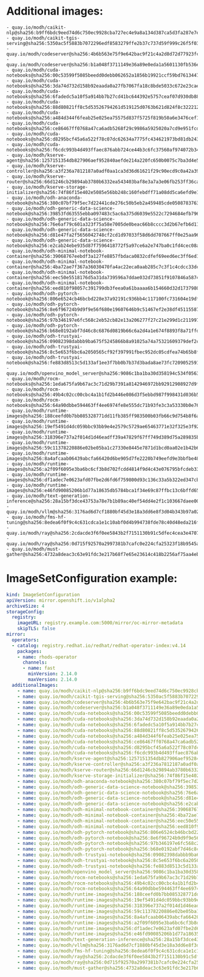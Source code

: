 # Additional images:
    - quay.io/modh/caikit-nlp@sha256:b9ff6bdc9eed74d6c750ec9928cba727ec4e9a8a134d387ca5d3fa287e7e389b
    - quay.io/modh/caikit-tgis-serving@sha256:5350ac5f5883b7072296edf8583279ffe2b37c737d59f999c26f5f03bb7889bf
    - quay.io/modh/codeserver@sha256:4b6b563e75f9e642bac9f21c4a2d8d72d77923fc391dd5dc985d4489c7258ef5
    - quay.io/modh/codeserver@sha256:b1a048f3711149e36a89e0eda1a5601130fb536ecc0aabae42ab6e4d26977354
    - quay.io/modh/cuda-notebooks@sha256:00c53599f5085beedd0debb062652a1856b19921ccf59bd76134471d24c3fa7d
    - quay.io/modh/cuda-notebooks@sha256:3da74d732d158b92eaada0a27fb7067fa18c8bde5033c672e23caed0f21d6481
    - quay.io/modh/cuda-notebooks@sha256:6fadedc5a10f5a914bb7b27cd41bc644392e5757ceaf07d930db884112054265
    - quay.io/modh/cuda-notebooks@sha256:88d80821ff8c5d53526794261d519125d0763b621d824f8c3222127dab7b6cc8
    - quay.io/modh/cuda-notebooks@sha256:a484d344f6feab25e025ea75575d837f5725f819b50a6e3476cef1f9925c07a5
    - quay.io/modh/cuda-notebooks@sha256:ce86467ff0768a47ca6adb5268f29c9986a5925020a7cd9e951fcd6347c977ad
    - quay.io/modh/cuda-notebooks@sha256:d8295bcf45a6a522f78c07dc62634a7775fc434621973bd81db243a5a63a1ffa
    - quay.io/modh/cuda-notebooks@sha256:f6cdc993b4d493ffaec876abb724ce44b3c6fc37560af974072b346e45ac1a3b
    - quay.io/modh/kserve-agent@sha256:1257151354db827906aef952840aefde214a220fc650b0075c7ba3d4e598010f
    - quay.io/modh/kserve-controller@sha256:a3f236a7812187a0adf0aa1ca3d36d61621f29c90ecd9c0a42a39e32de23be57
    - quay.io/modh/kserve-router@sha256:66d1246cb29894ab3780b6332ea543403baf8e3a7a3e06fb253ff36ca222ba3b
    - quay.io/modh/kserve-storage-initializer@sha256:74f86f15e402e5085e56bb248c160febdff71a08dd5ca6efd9e1da5ec058a1f6
    - quay.io/modh/odh-anaconda-notebook@sha256:380c07bf79f5ec7d22441cde276c50b5eb2a459485cde05087837639a566ae3d
    - quay.io/modh/odh-generic-data-science-notebook@sha256:39853fd63555ebba097483c5ac6a375d6039e5522c7294684efb7966ba4bc693
    - quay.io/modh/odh-generic-data-science-notebook@sha256:76e6af79c601a323f75a58e7005de0beac66b8cccc3d2b67efb6d11d85f0cfa1
    - quay.io/modh/odh-generic-data-science-notebook@sha256:d81e47fa2f5656042748cf2cd1d97033f58d6dd707667ff0e25aa969959e56a7
    - quay.io/modh/odh-generic-data-science-notebook@sha256:e2cab24ebe935d87f7596418772f5a97ce6a2e747ba0c1fd4cec08a728e99403
    - quay.io/modh/odh-minimal-notebook-container@sha256:39068767eebdf3a127fe8857fbdaca0832cdfef69eed6ec3ff6ed1858029420f
    - quay.io/modh/odh-minimal-notebook-container@sha256:4ba72ae7f367a36030470fa4ac22eca0aab285c7c3f1c4cdcc33dc07aa522143
    - quay.io/modh/odh-minimal-notebook-container@sha256:eec50e5518176d5a31da739596a7ddae032d73851f9107846a587442ebd10a82
    - quay.io/modh/odh-minimal-notebook-container@sha256:eed810f98057c391799db3feea0a61baaaa6b154660d32d1737980020e335dc3
    - quay.io/modh/odh-pytorch-notebook@sha256:806e6524cb46bcbd228e37a92191c936bb4c117100fc731604e19df80286b19d
    - quay.io/modh/odh-pytorch-notebook@sha256:8e6f96724b9d9f9e56f680e19607646b9c51467ef2e38df451155877326ecce9
    - quay.io/modh/odh-pytorch-notebook@sha256:97b346197e6fc568c2eb52cb82e13a206277f27c21e299d1c211997f140f638b
    - quay.io/modh/odh-pytorch-notebook@sha256:b68e0192abf7d46c8c6876d0819b66c6a2d4a1e674f8893f8a71ffdcba96866c
    - quay.io/modh/odh-trustyai-notebook@sha256:09082398dabbb9ba675f5245866b8a91025a74a75321609379def2c3007baaf7
    - quay.io/modh/odh-trustyai-notebook@sha256:8c5e653f6bc6a2050565cf92f397991fbec952dc05cdfea74b65b8fd3047c9d4
    - quay.io/modh/odh-trustyai-notebook@sha256:fe883d8513c5d133af1ee3f7bb0b7b37d3bada8ae73fc7209052591d4be681c0
    - quay.io/modh/openvino_model_server@sha256:9086c1ba1ba30d358194c534f0563923aab02d03954e43e9f3647136b44a5daf
    - quay.io/modh/rocm-notebooks@sha256:1eda675fa9b67ac3c71d29b7391a8142946972bb92912908927d9fa5bf7ef4aa
    - quay.io/modh/rocm-notebooks@sha256:49b4c02cc00cbc4a1b1fd2b446e086d3f5ebbd987f998431d036b5c7208cab06
    - quay.io/modh/rocm-notebooks@sha256:64a90dbbe594463ff4ee6974fe8e555dc71b93fe3c3a53330b0e760784b717c0
    - quay.io/modh/runtime-images@sha256:188ceefd0b7bb085328771dd11fb385ff983500b03fb66c9d754b8f6a4d9050a
    - quay.io/modh/runtime-images@sha256:19ef5491d4dc059bbc93bb9e4e2579c5729ae65463771e32f325e3f925ac8363
    - quay.io/modh/runtime-images@sha256:318396e737a2f014d1d46eadff39a47829f67ff749d389d75a289835bfa86c98
    - quay.io/modh/runtime-images@sha256:59c11378220886e02be05ba1c27330e8445e7871d1bcd0aa02e1b42b648381c1
    - quay.io/modh/runtime-images@sha256:8a4afcaab06439abcfa66420d6be905d7fe2220b749eefd9e3bbfbe4884e9d1e
    - quay.io/modh/runtime-images@sha256:a2f09f6095e3ba6bc6cf3b8d702fcdd4814f9d4c43e076795bfcdeb334ef9978
    - quay.io/modh/runtime-images@sha256:df1adec7e0623afd07fbe2d6fd6f759800d93c136c33a5b322ed347cbbbd70aa
    - quay.io/modh/runtime-images@sha256:e46fd90085206b1d77a18635db5784bca1f34e69c87ffbc13c6bffd65fd3c9d5
    - quay.io/modh/text-generation-inference@sha256:28a15bf3dce43753a78e7b1b89ac40ef54dd4e2f1c103667daee009725cc2562
    - quay.io/modh/vllm@sha256:3176ad6d7cf1880bf45d3e18a3dd6e8f3d04b343b97a0291e65640fff86bf4bb
    - quay.io/modh/fms-hf-tuning@sha256:8edea6f0f9c4c631cdca1e1c10abf0d4b994738fde78c40d48eda216fdd382f5
    - quay.io/modh/ray@sha256:2cdacde3f6f0ee5843b2f7151130b91c5dfec4cea3e470720722c2fdb0779495
    - quay.io/modh/ray@sha256:0d715f92570a2997381b7cafc0e224cfa25323f18b9545acfd23bc2b71576d06
    - quay.io/modh/must-gather@sha256:4732a8deac3c63e91fdc3e217b68f7e65e23614c418b2256af75aa4eb55c6e0e




# ImageSetConfiguration example:
```yaml
kind: ImageSetConfiguration
apiVersion: mirror.openshift.io/v1alpha2
archiveSize: 4
storageConfig:
  registry: 
    imageURL: registry.example.com:5000/mirror/oc-mirror-metadata
    skipTLS: false                       
mirror:
  operators:
  - catalog: registry.redhat.io/redhat/redhat-operator-index:v4.14
    packages:
    - name: rhods-operator
      channels:
      - name: fast
        minVersion: 2.14.0
        maxVersion: 2.14.0
  additionalImages:   
    - name: quay.io/modh/caikit-nlp@sha256:b9ff6bdc9eed74d6c750ec9928cba727ec4e9a8a134d387ca5d3fa287e7e389b
    - name: quay.io/modh/caikit-tgis-serving@sha256:5350ac5f5883b7072296edf8583279ffe2b37c737d59f999c26f5f03bb7889bf
    - name: quay.io/modh/codeserver@sha256:4b6b563e75f9e642bac9f21c4a2d8d72d77923fc391dd5dc985d4489c7258ef5
    - name: quay.io/modh/codeserver@sha256:b1a048f3711149e36a89e0eda1a5601130fb536ecc0aabae42ab6e4d26977354
    - name: quay.io/modh/cuda-notebooks@sha256:00c53599f5085beedd0debb062652a1856b19921ccf59bd76134471d24c3fa7d
    - name: quay.io/modh/cuda-notebooks@sha256:3da74d732d158b92eaada0a27fb7067fa18c8bde5033c672e23caed0f21d6481
    - name: quay.io/modh/cuda-notebooks@sha256:6fadedc5a10f5a914bb7b27cd41bc644392e5757ceaf07d930db884112054265
    - name: quay.io/modh/cuda-notebooks@sha256:88d80821ff8c5d53526794261d519125d0763b621d824f8c3222127dab7b6cc8
    - name: quay.io/modh/cuda-notebooks@sha256:a484d344f6feab25e025ea75575d837f5725f819b50a6e3476cef1f9925c07a5
    - name: quay.io/modh/cuda-notebooks@sha256:ce86467ff0768a47ca6adb5268f29c9986a5925020a7cd9e951fcd6347c977ad
    - name: quay.io/modh/cuda-notebooks@sha256:d8295bcf45a6a522f78c07dc62634a7775fc434621973bd81db243a5a63a1ffa
    - name: quay.io/modh/cuda-notebooks@sha256:f6cdc993b4d493ffaec876abb724ce44b3c6fc37560af974072b346e45ac1a3b
    - name: quay.io/modh/kserve-agent@sha256:1257151354db827906aef952840aefde214a220fc650b0075c7ba3d4e598010f
    - name: quay.io/modh/kserve-controller@sha256:a3f236a7812187a0adf0aa1ca3d36d61621f29c90ecd9c0a42a39e32de23be57
    - name: quay.io/modh/kserve-router@sha256:66d1246cb29894ab3780b6332ea543403baf8e3a7a3e06fb253ff36ca222ba3b
    - name: quay.io/modh/kserve-storage-initializer@sha256:74f86f15e402e5085e56bb248c160febdff71a08dd5ca6efd9e1da5ec058a1f6
    - name: quay.io/modh/odh-anaconda-notebook@sha256:380c07bf79f5ec7d22441cde276c50b5eb2a459485cde05087837639a566ae3d
    - name: quay.io/modh/odh-generic-data-science-notebook@sha256:39853fd63555ebba097483c5ac6a375d6039e5522c7294684efb7966ba4bc693
    - name: quay.io/modh/odh-generic-data-science-notebook@sha256:76e6af79c601a323f75a58e7005de0beac66b8cccc3d2b67efb6d11d85f0cfa1
    - name: quay.io/modh/odh-generic-data-science-notebook@sha256:d81e47fa2f5656042748cf2cd1d97033f58d6dd707667ff0e25aa969959e56a7
    - name: quay.io/modh/odh-generic-data-science-notebook@sha256:e2cab24ebe935d87f7596418772f5a97ce6a2e747ba0c1fd4cec08a728e99403
    - name: quay.io/modh/odh-minimal-notebook-container@sha256:39068767eebdf3a127fe8857fbdaca0832cdfef69eed6ec3ff6ed1858029420f
    - name: quay.io/modh/odh-minimal-notebook-container@sha256:4ba72ae7f367a36030470fa4ac22eca0aab285c7c3f1c4cdcc33dc07aa522143
    - name: quay.io/modh/odh-minimal-notebook-container@sha256:eec50e5518176d5a31da739596a7ddae032d73851f9107846a587442ebd10a82
    - name: quay.io/modh/odh-minimal-notebook-container@sha256:eed810f98057c391799db3feea0a61baaaa6b154660d32d1737980020e335dc3
    - name: quay.io/modh/odh-pytorch-notebook@sha256:806e6524cb46bcbd228e37a92191c936bb4c117100fc731604e19df80286b19d
    - name: quay.io/modh/odh-pytorch-notebook@sha256:8e6f96724b9d9f9e56f680e19607646b9c51467ef2e38df451155877326ecce9
    - name: quay.io/modh/odh-pytorch-notebook@sha256:97b346197e6fc568c2eb52cb82e13a206277f27c21e299d1c211997f140f638b
    - name: quay.io/modh/odh-pytorch-notebook@sha256:b68e0192abf7d46c8c6876d0819b66c6a2d4a1e674f8893f8a71ffdcba96866c
    - name: quay.io/modh/odh-trustyai-notebook@sha256:09082398dabbb9ba675f5245866b8a91025a74a75321609379def2c3007baaf7
    - name: quay.io/modh/odh-trustyai-notebook@sha256:8c5e653f6bc6a2050565cf92f397991fbec952dc05cdfea74b65b8fd3047c9d4
    - name: quay.io/modh/odh-trustyai-notebook@sha256:fe883d8513c5d133af1ee3f7bb0b7b37d3bada8ae73fc7209052591d4be681c0
    - name: quay.io/modh/openvino_model_server@sha256:9086c1ba1ba30d358194c534f0563923aab02d03954e43e9f3647136b44a5daf
    - name: quay.io/modh/rocm-notebooks@sha256:1eda675fa9b67ac3c71d29b7391a8142946972bb92912908927d9fa5bf7ef4aa
    - name: quay.io/modh/rocm-notebooks@sha256:49b4c02cc00cbc4a1b1fd2b446e086d3f5ebbd987f998431d036b5c7208cab06
    - name: quay.io/modh/rocm-notebooks@sha256:64a90dbbe594463ff4ee6974fe8e555dc71b93fe3c3a53330b0e760784b717c0
    - name: quay.io/modh/runtime-images@sha256:188ceefd0b7bb085328771dd11fb385ff983500b03fb66c9d754b8f6a4d9050a
    - name: quay.io/modh/runtime-images@sha256:19ef5491d4dc059bbc93bb9e4e2579c5729ae65463771e32f325e3f925ac8363
    - name: quay.io/modh/runtime-images@sha256:318396e737a2f014d1d46eadff39a47829f67ff749d389d75a289835bfa86c98
    - name: quay.io/modh/runtime-images@sha256:59c11378220886e02be05ba1c27330e8445e7871d1bcd0aa02e1b42b648381c1
    - name: quay.io/modh/runtime-images@sha256:8a4afcaab06439abcfa66420d6be905d7fe2220b749eefd9e3bbfbe4884e9d1e
    - name: quay.io/modh/runtime-images@sha256:a2f09f6095e3ba6bc6cf3b8d702fcdd4814f9d4c43e076795bfcdeb334ef9978
    - name: quay.io/modh/runtime-images@sha256:df1adec7e0623afd07fbe2d6fd6f759800d93c136c33a5b322ed347cbbbd70aa
    - name: quay.io/modh/runtime-images@sha256:e46fd90085206b1d77a18635db5784bca1f34e69c87ffbc13c6bffd65fd3c9d5
    - name: quay.io/modh/text-generation-inference@sha256:28a15bf3dce43753a78e7b1b89ac40ef54dd4e2f1c103667daee009725cc2562
    - name: quay.io/modh/vllm@sha256:3176ad6d7cf1880bf45d3e18a3dd6e8f3d04b343b97a0291e65640fff86bf4bb
    - name: quay.io/modh/fms-hf-tuning@sha256:8edea6f0f9c4c631cdca1e1c10abf0d4b994738fde78c40d48eda216fdd382f5
    - name: quay.io/modh/ray@sha256:2cdacde3f6f0ee5843b2f7151130b91c5dfec4cea3e470720722c2fdb0779495
    - name: quay.io/modh/ray@sha256:0d715f92570a2997381b7cafc0e224cfa25323f18b9545acfd23bc2b71576d06
    - name: quay.io/modh/must-gather@sha256:4732a8deac3c63e91fdc3e217b68f7e65e23614c418b2256af75aa4eb55c6e0e



```
